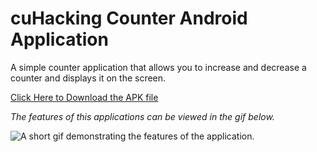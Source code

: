 # cuHacking Counter Android Application

A simple counter application that allows you to increase and decrease a counter and displays it on the screen.

<a href="cuHacking_counter.apk" download>Click Here to Download the APK file</a>

*The features of this applications can be viewed in the gif below.*

<img src="demo.gif" alt="A short gif demonstrating the features of the application."/>


